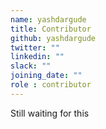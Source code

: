 ```yaml
---
name: yashdargude
title: Contributor
github: yashdargude
twitter: ""
linkedin: ""
slack: ""
joining_date: ""
role : contributor
---
```


Still waiting for this
